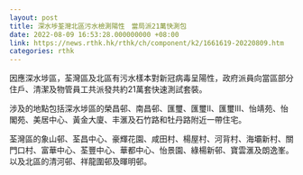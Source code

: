 ```yaml
---
layout: post
title: 深水埗荃灣北區污水檢測陽性　當局派21萬快測包
date: 2022-08-09 16:53:28.000000000 +08:00
link: https://news.rthk.hk/rthk/ch/component/k2/1661619-20220809.htm
categories: rthk
---
```


因應深水埗區，荃灣區及北區有污水樣本對新冠病毒呈陽性，政府派員向當區部分住戶、清潔及物管員工共派發共約21萬套快速測試套裝。

涉及的地點包括深水埗區的榮昌邨、南昌邨、匯璽、匯璽II、匯璽III、怡靖苑、怡閣苑、美居中心、黃金大廈、丰滙及石竹路和牡丹路附近一帶住宅。

荃灣區的象山邨、荃昌中心、豪輝花園、咸田村、楊屋村、河背村、海壩新村、關門口村、富華中心、荃豐中心、華都中心、怡景園、綠楊新邨、寶雲滙及朗逸峯。以及北區的清河邨、祥龍圍邨及暉明邨。
